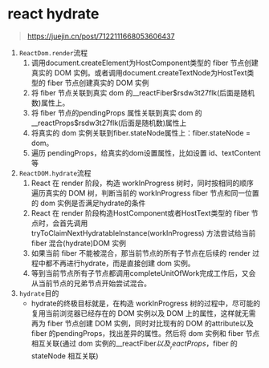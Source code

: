 # react hydrate
> https://juejin.cn/post/7122111668053606437
1. `ReactDom.render`流程
    1. 调用document.createElement为HostComponent类型的 fiber 节点创建真实的 DOM 实例。或者调用document.createTextNode为HostText类型的 fiber 节点创建真实的 DOM 实例
    2. 将 fiber 节点关联到真实 dom 的__reactFiber$rsdw3t27flk(后面是随机数)属性上。
    3. 将 fiber 节点的pendingProps 属性关联到真实 dom 的__reactProps$rsdw3t27flk(后面是随机数)属性上
    4. 将真实的 dom 实例关联到fiber.stateNode属性上：fiber.stateNode = dom。
    5. 遍历 pendingProps，给真实的dom设置属性，比如设置 id、textContent 等
2. `ReactDOM.hydrate`流程
    1. React 在 render 阶段，构造 workInProgress 树时，同时按相同的顺序遍历真实的 DOM 树，判断当前的 workInProgress fiber 节点和同一位置的 dom 实例是否满足hydrate的条件
    2. React 在 render 阶段构造HostComponent或者HostText类型的 fiber 节点时，会首先调用 tryToClaimNextHydratableInstance(workInProgress) 方法尝试给当前 fiber 混合(hydrate)DOM 实例
    3. 如果当前 fiber 不能被混合，那当前节点的所有子节点在后续的 render 过程中都不再进行hydrate，而是直接创建 dom 实例。
    4. 等到当前节点所有子节点都调用completeUnitOfWork完成工作后，又会从当前节点的兄弟节点开始尝试混合。
3. `hydrate`目的
    - hydrate的终极目标就是，在构造 workInProgress 树的过程中，尽可能的复用当前浏览器已经存在的 DOM 实例以及 DOM 上的属性，这样就无需再为 fiber 节点创建 DOM 实例，同时对比现有的 DOM 的attribute以及 fiber 的pendingProps，找出差异的属性。然后将 dom 实例和 fiber 节点相互关联(通过 dom 实例的__reactFiber$以及__reactProps$，fiber 的 stateNode 相互关联)
